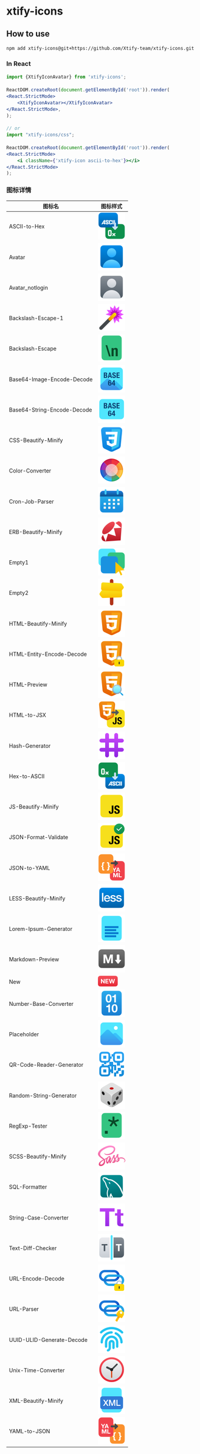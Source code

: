 # xtify-icons
## How to use
```shell
npm add xtify-icons@git+https://github.com/Xtify-team/xtify-icons.git
```
### In React
```jsx
import {XtifyIconAvatar} from 'xtify-icons';

ReactDOM.createRoot(document.getElementById('root')).render(
<React.StrictMode>
	<XtifyIconAvatar></XtifyIconAvatar>
</React.StrictMode>,
);

// or
import "xtify-icons/css";

ReactDOM.createRoot(document.getElementById('root')).render(
<React.StrictMode>
	<i className={'xtify-icon ascii-to-hex'}></i>
</React.StrictMode>
);
```

### 图标详情
| 图标名 | 图标样式 |
|-----|------|
|ASCII-to-Hex|![ASCII-to-Hex](src/ASCII-to-Hex.svg)|
|Avatar|![Avatar](src/Avatar.svg)|
|Avatar_notlogin|![Avatar_notlogin](src/Avatar_notlogin.svg)|
|Backslash-Escape-1|![Backslash-Escape-1](src/Backslash-Escape-1.svg)|
|Backslash-Escape|![Backslash-Escape](src/Backslash-Escape.svg)|
|Base64-Image-Encode-Decode|![Base64-Image-Encode-Decode](src/Base64-Image-Encode-Decode.svg)|
|Base64-String-Encode-Decode|![Base64-String-Encode-Decode](src/Base64-String-Encode-Decode.svg)|
|CSS-Beautify-Minify|![CSS-Beautify-Minify](src/CSS-Beautify-Minify.svg)|
|Color-Converter|![Color-Converter](src/Color-Converter.svg)|
|Cron-Job-Parser|![Cron-Job-Parser](src/Cron-Job-Parser.svg)|
|ERB-Beautify-Minify|![ERB-Beautify-Minify](src/ERB-Beautify-Minify.svg)|
|Empty1|![Empty1](src/Empty1.svg)|
|Empty2|![Empty2](src/Empty2.svg)|
|HTML-Beautify-Minify|![HTML-Beautify-Minify](src/HTML-Beautify-Minify.svg)|
|HTML-Entity-Encode-Decode|![HTML-Entity-Encode-Decode](src/HTML-Entity-Encode-Decode.svg)|
|HTML-Preview|![HTML-Preview](src/HTML-Preview.svg)|
|HTML-to-JSX|![HTML-to-JSX](src/HTML-to-JSX.svg)|
|Hash-Generator|![Hash-Generator](src/Hash-Generator.svg)|
|Hex-to-ASCII|![Hex-to-ASCII](src/Hex-to-ASCII.svg)|
|JS-Beautify-Minify|![JS-Beautify-Minify](src/JS-Beautify-Minify.svg)|
|JSON-Format-Validate|![JSON-Format-Validate](src/JSON-Format-Validate.svg)|
|JSON-to-YAML|![JSON-to-YAML](src/JSON-to-YAML.svg)|
|LESS-Beautify-Minify|![LESS-Beautify-Minify](src/LESS-Beautify-Minify.svg)|
|Lorem-Ipsum-Generator|![Lorem-Ipsum-Generator](src/Lorem-Ipsum-Generator.svg)|
|Markdown-Preview|![Markdown-Preview](src/Markdown-Preview.svg)|
|New|![New](src/New.svg)|
|Number-Base-Converter|![Number-Base-Converter](src/Number-Base-Converter.svg)|
|Placeholder|![Placeholder](src/Placeholder.svg)|
|QR-Code-Reader-Generator|![QR-Code-Reader-Generator](src/QR-Code-Reader-Generator.svg)|
|Random-String-Generator|![Random-String-Generator](src/Random-String-Generator.svg)|
|RegExp-Tester|![RegExp-Tester](src/RegExp-Tester.svg)|
|SCSS-Beautify-Minify|![SCSS-Beautify-Minify](src/SCSS-Beautify-Minify.svg)|
|SQL-Formatter|![SQL-Formatter](src/SQL-Formatter.svg)|
|String-Case-Converter|![String-Case-Converter](src/String-Case-Converter.svg)|
|Text-Diff-Checker|![Text-Diff-Checker](src/Text-Diff-Checker.svg)|
|URL-Encode-Decode|![URL-Encode-Decode](src/URL-Encode-Decode.svg)|
|URL-Parser|![URL-Parser](src/URL-Parser.svg)|
|UUID-ULID-Generate-Decode|![UUID-ULID-Generate-Decode](src/UUID-ULID-Generate-Decode.svg)|
|Unix-Time-Converter|![Unix-Time-Converter](src/Unix-Time-Converter.svg)|
|XML-Beautify-Minify|![XML-Beautify-Minify](src/XML-Beautify-Minify.svg)|
|YAML-to-JSON|![YAML-to-JSON](src/YAML-to-JSON.svg)|
